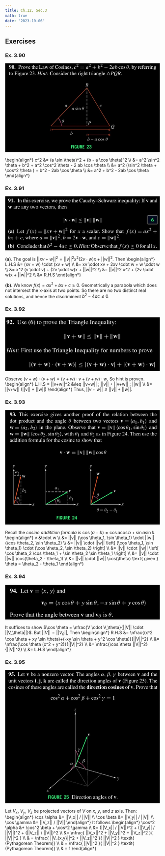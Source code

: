 ```yaml
---
title: Ch.12, Sec.3
math: true
date: "2023-10-06"
---
```


$\newcommand{\nfrac}[2]{\frac{\displaystyle{#1}}{\displaystyle{#2}}}$

## Exercises

### Ex. 3.90

![image](./ex-3.90.jpg)

\begin{align*}
    c^2 &= (a \sin \theta)^2 + (b - a \cos \theta)^2 \\\\
        &= a^2 \sin^2 \theta + b^2 + a^2 \cos^2 \theta - 2 ab \cos \theta \\\\
        &= a^2 (\sin^2 \theta + \cos^2 \theta ) + b^2 - 2ab \cos \theta \\\\
        &= a^2 + b^2 - 2ab \cos \theta
\end{align*}


### Ex. 3.91

![image](./ex-3.91.jpg)

**(a)**. The goal is $||xv + w||^2 = ||v||^2 x^2 (2v \cdot w)x + ||w||^2$. Then
\begin{align*}
    L.H.S &= (xv + w) \cdot (xv + w) \\\\
          &= xv \cdot xv + 2xv \cdot w + w \cdot w \\\\
          &= x^2 (v \cdot v) + (2v \cdot w)x + ||w||^2 \\\\
          &= ||v||^2 x^2 + (2v \cdot w)x + ||w||^2 \\\\
          &= R.H.S
\end{align*}

**(b)**. We know $f(x) = ax^2 + bx + c \geq 0$. Geometrically a parabola which  does not intersect the x-axis at two points. So there are no two distinct real       solutions, and hence the discriminent $b^2 - 4ac \leq 0$.


### Ex. 3.92

![image](./ex-3.92.jpg)

Observe $(v+w) \cdot (v+w) = (v+w) \cdot v + (v+w) \cdot w$, So hint is proven.
\begin{align*}
    L.H.S = ||v+w||^2 &\leq ||v+w|| \; ||v|| + ||v+w|| \; ||w|| \\\\
                      &= ||v+w|| (||v|| + ||w||)
\end{align*}
Thus, $||v+w|| \leq ||v|| + ||w||$.


### Ex. 3.93

![image](./ex-3.93.jpg)

Recall the _cosine additition formula_ is $\cos(a-b) = \cos a \cos b + \sin a \sin b$.
\begin{align*}
    v &\cdot w \\\\
      &= ||v|| (\cos \theta_1, \sin \theta_1) \cdot ||w|| (\cos \theta_2, \sin       \theta_2) \\\\
      &= ||v|| \cdot ||w|| \left[ (\cos \theta_1, \sin \theta_1) \cdot (\cos         \theta_2, \sin \theta_2) \right] \\\\
      &= ||v|| \cdot ||w|| \left[ \cos \theta_2 \cos \theta_1 + \sin \theta_2 \sin   \theta_1 \right] \\\\
      &= ||v|| \cdot ||w|| \cos(\theta_2 - \theta_1) \\\\
      &= ||v|| \cdot ||w|| \cos(\theta)    \text{   given } \theta = \theta_2 -       \theta_1
\end{align*}


### Ex. 3.94

![image](./ex-3.94.jpg)

It suffices to show $\cos \theta = \nfrac{V \cdot V_\theta}{||V|| \cdot ||V_\theta||}$. But $||V|| = ||V_\theta||$, Then
\begin{align*}
    R.H.S &= \nfrac{(x^2 \cos \theta + xy \sin \theta)+(-xy \sin \theta + y^2 \cos   \theta)}{||V||^2} \\\\
          &= \nfrac{\cos \theta (x^2 + y^2)}{||V||^2} \\\\
          &= \nfrac{\cos \theta  ||V||^2}{||V||^2} \\\\
          &= L.H.S
\end{align*}


### Ex. 3.95

![image](./ex-3.95.jpg)

Let $V_x$, $V_y$, $V_z$ be projected vectors of $V$ on $x$, $y$, and $z$ axis. Then:
\begin{align*}
  \cos \alpha &= ||V_x|| / ||V|| \\\\
  \cos \beta  &= ||V_y|| / ||V|| \\\\
  \cos \gamma &= ||V_z|| / ||V||
\end{align*}
It follows
\begin{align*}
    \cos^2 \alpha &+ \cos^2 \beta + \cos^2 \gamma \\\\
  &= (||V_x|| / ||V||)^2 + (||V_y|| / ||V||)^2 + (||V_z|| / ||V||)^2 \\\\
  &= \nfrac{ ||V_x||^2 + ||V_y||^2 + ||V_z||^2 }{ ||V||^2 } \\\\
  & = \nfrac{ ||V_{x,y}||^2 + ||V_z||^2 }{ ||V||^2 } \textit{  (Pythagorean Theorem)} \\\\
  & = \nfrac{ ||V||^2 }{ ||V||^2 } \textit{  (Pythagorean Theorem)} \\\\
  & = 1
\end{align*}
